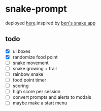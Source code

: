 # snake-prompt

deployed [here]().inspired by [ben's snake app](https://benspector3.github.io/snake/)

## todo

- [x] ui boxes
- [x] randomize food point
- [ ] snake movement
- [ ] snake growing + trail
- [ ] rainbow snake
- [ ] food point timer
- [ ] scoring
- [ ] high score per session
- [ ] convert prompts and alerts to modals
- [ ] maybe make a start menu
